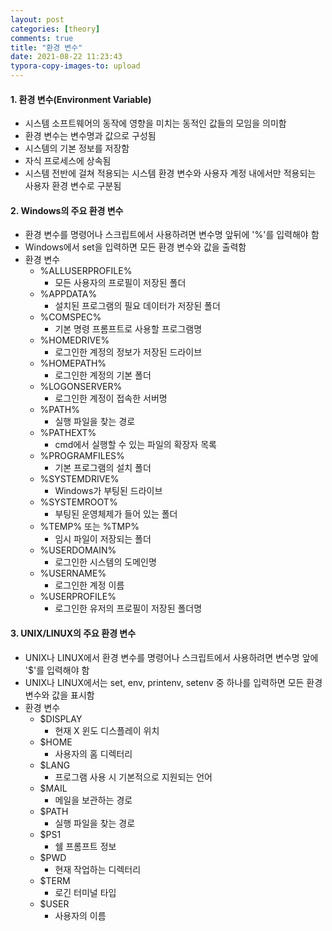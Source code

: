 ```yaml
---
layout: post
categories: [theory]
comments: true
title: "환경 변수"
date: 2021-08-22 11:23:43
typora-copy-images-to: upload
---
```


#### 1. 환경 변수(Environment Variable)

- 시스템 소프트웨어의 동작에 영향을 미치는 동적인 값들의 모임을 의미함
- 환경 변수는 변수명과 값으로 구성됨
- 시스템의 기본 정보를 저장함
- 자식 프로세스에 상속됨
- 시스템 전반에 걸쳐 적용되는 시스템 환경 변수와 사용자 계정 내에서만 적용되는 사용자 환경 변수로 구분됨

#### 2. Windows의 주요 환경 변수

- 환경 변수를 명령어나 스크립트에서 사용하려면 변수명 앞뒤에 '%'를 입력해야 함
- Windows에서 set을 입력하면 모든 환경 변수와 값을 출력함
- 환경 변수
  - %ALLUSERPROFILE%
    - 모든 사용자의 프로필이 저장된 폴더
  - %APPDATA%
    - 설치된 프로그램의 필요 데이터가 저장된 폴더
  - %COMSPEC%
    - 기본 명령 프롬프트로 사용할 프로그램명
  - %HOMEDRIVE%
    - 로그인한 계정의 정보가 저장된 드라이브
  - %HOMEPATH%
    - 로그인한 계정의 기본 폴더
  - %LOGONSERVER%
    - 로그인한 계정이 접속한 서버명
  - %PATH%
    - 실행 파일을 찾는 경로
  - %PATHEXT%
    - cmd에서 실행할 수 있는 파일의 확장자 목록
  - %PROGRAMFILES%
    - 기본 프로그램의 설치 폴더
  - %SYSTEMDRIVE%
    - Windows가 부팅된 드라이브
  - %SYSTEMROOT%
    - 부팅된 운영체제가 들어 있는 폴더
  - %TEMP% 또는 %TMP%
    - 임시 파일이 저장되는 폴더
  - %USERDOMAIN%
    - 로그인한 시스템의 도메인명
  - %USERNAME%
    - 로그인한 계정 이름
  - %USERPROFILE%
    - 로그인한 유저의 프로필이 저장된 폴더명

#### 3. UNIX/LINUX의 주요 환경 변수

- UNIX나 LINUX에서 환경 변수를 명령어나 스크립트에서 사용하려면 변수명 앞에 '$'를 입력해야 함
- UNIX나 LINUX에서는 set, env, printenv, setenv 중 하나를 입력하면 모든 환경 변수와 값을 표시함
- 환경 변수
  - $DISPLAY
    - 현재 X 윈도 디스플레이 위치
  - $HOME
    - 사용자의 홈 디렉터리
  - $LANG
    - 프로그램 사용 시 기본적으로 지원되는 언어
  - $MAIL
    - 메일을 보관하는 경로
  - $PATH
    - 실행 파일을 찾는 경로
  - $PS1
    - 쉘 프롬프트 정보
  - $PWD
    - 현재 작업하는 디렉터리
  - $TERM
    - 로긴 터미널 타입
  - $USER
    - 사용자의 이름